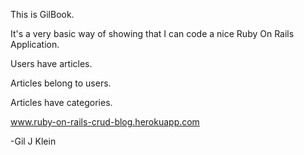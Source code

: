 This is GilBook.

It's a very basic way of showing that I can code a nice Ruby On Rails Application.

Users have articles.

Articles belong to users.

Articles have categories.

www.ruby-on-rails-crud-blog.herokuapp.com


-Gil J Klein